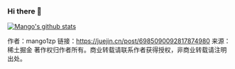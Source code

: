 ### Hi there 👋
[![Mango's github stats](https://github-readme-stats.vercel.app/api?username=aehyok)](https://github.com/aehyok/github-readme-stats)


作者：mango1zp
链接：https://juejin.cn/post/6985090092817874980
来源：稀土掘金
著作权归作者所有。商业转载请联系作者获得授权，非商业转载请注明出处。
<!--
**aehyok/aehyok** is a ✨ _special_ ✨ repository because its `README.md` (this file) appears on your GitHub profile.

Here are some ideas to get you started:

- 🔭 I’m currently working on ...
- 🌱 I’m currently learning ...
- 👯 I’m looking to collaborate on ...
- 🤔 I’m looking for help with ...
- 💬 Ask me about ...
- 📫 How to reach me: ...
- 😄 Pronouns: ...
- ⚡ Fun fact: ...
-->
